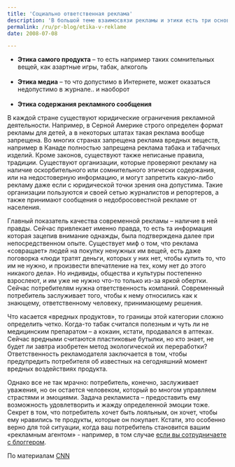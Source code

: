 ```yaml
---
title: 'Социально ответственная реклама'
description: 'В большой теме взаимосвязи рекламы и этики есть три основных аспекта. Этика самого продукта – то есть например таких сомнительных вещей, как азартные игры, табак, алкогольЭтика медиа – то что допустимо в Интернете, может оказаться недопустимо в журнале.. и наоборотЭтика содержания рекламного сообщения'
permalink: /ru/pr-blog/etika-v-reklame
date: 2008-07-08

---
```


<ul><li><strong> Этика самого продукта</strong> – то есть например таких сомнительных вещей, как азартные игры, табак, алкоголь</li><br><li><strong>Этика медиа</strong> – то что допустимо в Интернете, может оказаться недопустимо в журнале.. и наоборот</li><br><li><strong>Этика содержания рекламного сообщения</strong></li></ul>

В каждой стране существуют юридические ограничения рекламной деятельности. Например,  в Серной Америке строго определен формат рекламы для детей, а в некоторых штатах такая реклама вообще запрещена. Во многих странах запрещена реклама вредных веществ, например в Канаде полностью запрещена реклама табака и табачных изделий. Кроме законов, существуют также неписаные правила, традиции. Существуют организации, которые проверяют рекламу на наличие оскорбительного или сомнительного этически содержания, или на недостоверную информацию, и могут запретить какую-либо рекламу даже если с юридической точки зрения она допустима. Такие организации пользуются и своей сетью журналистов и репортеров, а также принимают сообщения о недобросовестной рекламе от населения.

Главный показатель качества современной рекламы – наличие в ней правды. Сейчас привлекает именно правда, то есть та информация которая зацепив внимание однажды, была подтверждена далее при непосредственном опыте. Существует  миф о том, что реклама «совращает» людей на покупку ненужных им вещей, есть даже поговорка «люди тратят деньги, которых у них нет, чтобы купить то, что им не нужно, и произвести впечатление на тех, кому нет до этого никакого дела». Но индивиды, общества и культуры постепенно взрослеют, и им уже не нужно что-то только из-за яркой обертки. Сейчас потребителям нужна ответственность компаний. Современный потребитель заслуживает того, чтобы к нему относились как к знающему, ответственному человеку, принимающему решения.

Что касается «вредных продуктов», то границы этой категории сложно определить четко.   Когда-то табак считался полезным и чуть ли не медицинским препаратом – а кокаин, кстати, продавался в аптеках. Сейчас вредными считаются пластиковые бутылки, но кто знает, не будет ли завтра изобретен метод экологической их переработки? Ответственность рекламодателя заключается в том, чтобы предупредить потребителя об известных на сегодняшний момент вредных воздействиях продукта.

Однако все не так мрачно: потребитель, конечно, заслуживает уважения, но он остается человеком, который во многом управляем страстями и эмоциями. Задача рекламиста – предоставить ему возможность удовлетворить и жажду определенной эмоции тоже. Секрет в том, что потребитель хочет быть лояльным, он хочет, чтобы ему нравились те продукты, которые он покупает. Кстати, это особенно верно для той ситуации, когда ваш потребитель становится вашим «рекламным агентом» - например, в том случае <a href= "/ru/pr-blog/PR-and-blogger">если вы сотрудничаете с блоггером</a>.

По материалам <a href="https://www.cnn.com/2008/BUSINESS/07/08/jwt.answer/">CNN</a>

